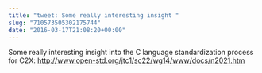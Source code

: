 ```yaml
---
title: "tweet: Some really interesting insight "
slug: "710573505302175744"
date: "2016-03-17T21:08:20+00:00"
---
```

Some really interesting insight into the C language standardization process for C2X: http://www.open-std.org/jtc1/sc22/wg14/www/docs/n2021.htm
